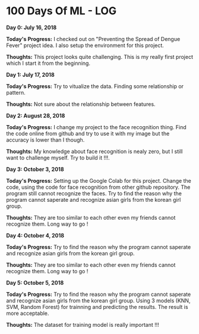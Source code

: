 # 100 Days Of ML - LOG

**Day 0: July 16, 2018**

**Today's Progress:** I checked out on "Preventing the Spread of Dengue Fever" project idea. I also setup the environment for this project.

**Thoughts:** This project looks quite challenging. This is my really first project which I start it from the beginning. 

**Day 1: July 17, 2018**

**Today's Progress:** Try to vitualize the data. Finding some relationship or pattern.

**Thoughts:** Not sure about the relationship between features.

**Day 2: August 28, 2018**

**Today's Progress:** I change my project to the face recognition thing. Find the code online from github and try to use it with my image but the accuracy is lower than I though.

**Thoughts:** My knowledge about face recognition is nealy zero, but I still want to challenge myself. Try to build it !!!.

**Day 3: October 3, 2018**

**Today's Progress:** Setting up the Google Colab for this project. Change the code, using the code for face recognition from other github repository. The program still cannot recognize the faces. Try to find the reason why the program cannot saperate and recognize asian girls from the korean girl group.

**Thoughts:** They are too similar to each other even my friends cannot recognize them. Long way to go !

**Day 4: October 4, 2018**

**Today's Progress:** Try to find the reason why the program cannot saperate and recognize asian girls from the korean girl group.

**Thoughts:** They are too similar to each other even my friends cannot recognize them. Long way to go !

**Day 5: October 5, 2018**

**Today's Progress:** Try to find the reason why the program cannot saperate and recognize asian girls from the korean girl group. Using 3 models (KNN, SVM, Random Forest) for trainning and predicting the results. The result is more acceptable.

**Thoughts:** The dataset for training model is really important !!!
